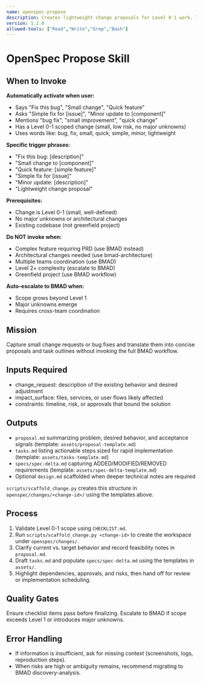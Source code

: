 ```yaml
---
name: openspec-propose
description: Creates lightweight change proposals for Level 0-1 work. Invoke when user says 'fix bug', 'small change', 'quick feature', 'simple fix', 'minor update'. Keywords: bug, fix, small, quick, simple, minor, Level 0, Level 1, lightweight.
version: 1.2.0
allowed-tools: ["Read","Write","Grep","Bash"]
---
```


# OpenSpec Propose Skill

## When to Invoke

**Automatically activate when user:**
- Says "Fix this bug", "Small change", "Quick feature"
- Asks "Simple fix for [issue]", "Minor update to [component]"
- Mentions "bug fix", "small improvement", "quick change"
- Has a Level 0-1 scoped change (small, low risk, no major unknowns)
- Uses words like: bug, fix, small, quick, simple, minor, lightweight

**Specific trigger phrases:**
- "Fix this bug: [description]"
- "Small change to [component]"
- "Quick feature: [simple feature]"
- "Simple fix for [issue]"
- "Minor update: [description]"
- "Lightweight change proposal"

**Prerequisites:**
- Change is Level 0-1 (small, well-defined)
- No major unknowns or architectural changes
- Existing codebase (not greenfield project)

**Do NOT invoke when:**
- Complex feature requiring PRD (use BMAD instead)
- Architectural changes needed (use bmad-architecture)
- Multiple teams coordination (use BMAD)
- Level 2+ complexity (escalate to BMAD)
- Greenfield project (use BMAD workflow)

**Auto-escalate to BMAD when:**
- Scope grows beyond Level 1
- Major unknowns emerge
- Requires cross-team coordination

## Mission
Capture small change requests or bug fixes and translate them into concise proposals and task outlines without invoking the full BMAD workflow.

## Inputs Required
- change_request: description of the existing behavior and desired adjustment
- impact_surface: files, services, or user flows likely affected
- constraints: timeline, risk, or approvals that bound the solution

## Outputs
- `proposal.md` summarizing problem, desired behavior, and acceptance signals (template: `assets/proposal-template.md`)
- `tasks.md` listing actionable steps sized for rapid implementation (template: `assets/tasks-template.md`)
- `specs/spec-delta.md` capturing ADDED/MODIFIED/REMOVED requirements (template: `assets/spec-delta-template.md`)
- Optional `design.md` scaffolded when deeper technical notes are required

`scripts/scaffold_change.py` creates this structure in `openspec/changes/<change-id>/` using the templates above.

## Process
1. Validate Level 0-1 scope using `CHECKLIST.md`.
2. Run `scripts/scaffold_change.py <change-id>` to create the workspace under `openspec/changes/`.
3. Clarify current vs. target behavior and record feasibility notes in `proposal.md`.
4. Draft `tasks.md` and populate `specs/spec-delta.md` using the templates in `assets/`.
5. Highlight dependencies, approvals, and risks, then hand off for review or implementation scheduling.

## Quality Gates
Ensure checklist items pass before finalizing. Escalate to BMAD if scope exceeds Level 1 or introduces major unknowns.

## Error Handling
- If information is insufficient, ask for missing context (screenshots, logs, reproduction steps).
- When risks are high or ambiguity remains, recommend migrating to BMAD discovery-analysis.

